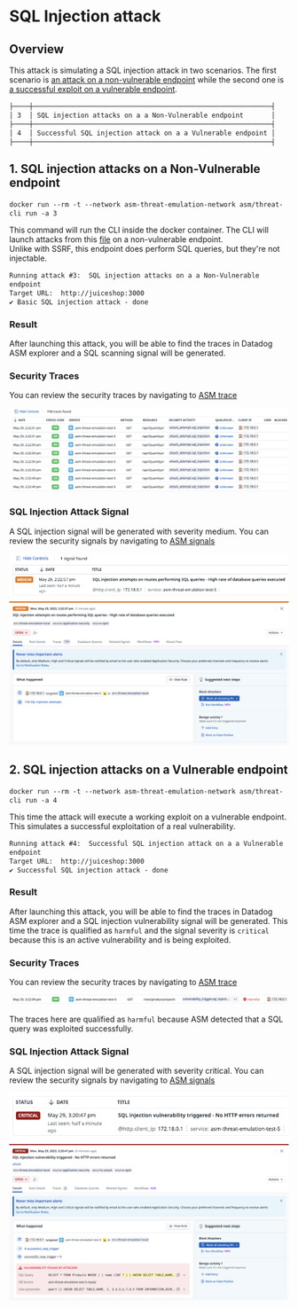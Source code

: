 # SQL Injection attack

## Overview
This attack is simulating a SQL injection attack in two scenarios. 
The first scenario is [an attack on a non-vulnerable endpoint](#1-sql-injection-attacks-on-a-non-vulnerable-endpoint) while the second one is [a successful exploit on a vulnerable endpoint](#2-sql-injection-attacks-on-a-vulnerable-endpoint).


```
├────┼────────────────────────────────────────────────────────────┤
│ 3  │ SQL injection attacks on a a Non-Vulnerable endpoint       │
├────┼────────────────────────────────────────────────────────────┤
│ 4  │ Successful SQL injection attack on a a Vulnerable endpoint │
├────┼────────────────────────────────────────────────────────────┤
```


## 1. SQL injection attacks on a Non-Vulnerable endpoint

```shell
docker run --rm -t --network asm-threat-emulation-network asm/threat-cli run -a 3
```

This command will run the CLI inside the docker container. The CLI will launch attacks from this [file](./../cli/attacks/sqli-payloads.txt) on a non-vulnerable endpoint.  
Unlike with SSRF, this endpoint does perform SQL queries, but they're not injectable.

```shell
Running attack #3:  SQL injection attacks on a a Non-Vulnerable endpoint
Target URL:  http://juiceshop:3000
✔ Basic SQL injection attack - done
```

### Result
After launching this attack, you will be able to find the traces in Datadog ASM explorer and a SQL scanning signal will be generated.

### Security Traces
You can review the security traces by navigating to [ASM trace](https://app.datadoghq.com/security/appsec/traces)

![Security Traces](./imgs/sqli-traces.png "Security Traces")

### SQL Injection Attack Signal
A SQL injection signal will be generated with severity medium. You can review the security signals by navigating to [ASM signals](https://app.datadoghq.com/security?query=%40workflow.rule.type%3A%22Application%20Security%22&column=time&order=desc&product=appsec&view=signal)

![Security Signal](./imgs/sqli-signal-1.png "Security Signal")
![Security Signal](./imgs/sqli-signal-2.png "Security Signal")

## 2. SQL injection attacks on a Vulnerable endpoint

```shell
docker run --rm -t --network asm-threat-emulation-network asm/threat-cli run -a 4
```

This time the attack will execute a working exploit on a vulnerable endpoint. This simulates a successful exploitation of a real vulnerability.

```shell
Running attack #4:  Successful SQL injection attack on a a Vulnerable endpoint
Target URL:  http://juiceshop:3000
✔ Successful SQL injection attack - done
```

### Result
After launching this attack, you will be able to find the traces in Datadog ASM explorer and a SQL injection vulnerability signal will be generated. This time the trace is qualified as `harmful` and the signal severity is `critical` because this is an active vulnerability and is being exploited.

### Security Traces
You can review the security traces by navigating to [ASM trace](https://app.datadoghq.com/security/appsec/traces)

![Security Traces](./imgs/sqli2-traces.png "Security Traces")

The traces here are qualified as `harmful` because ASM detected that a SQL query was exploited successfully.

### SQL Injection Attack Signal
A SQL injection signal will be generated with severity critical. You can review the security signals by navigating to [ASM signals](https://app.datadoghq.com/security?query=%40workflow.rule.type%3A%22Application%20Security%22&column=time&order=desc&product=appsec&view=signal)


![Security Signal](./imgs/sqli2-signal-1.png "Security Signal")
![Security Signal](./imgs/sqli2-signal-2.png "Security Signal")